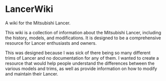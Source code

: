# LancerWiki

A wiki for the Mitsubishi Lancer.

This wiki is a collection of information about the Mitsubishi Lancer, including the history, models, and modifications. It is designed to be a comprehensive resource for Lancer enthusiasts and owners.

This was designed because I was sick of there being so many different trims of Lancer and no documentation for any of them. I wanted to create a resource that would help people understand the differences between the various models and trims, as well as provide information on how to modify and maintain their Lancer.
